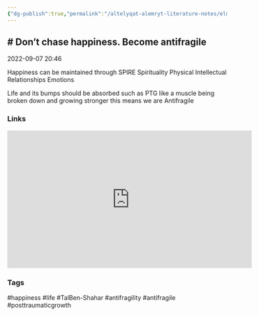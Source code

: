 ```yaml
---
{"dg-publish":true,"permalink":"/altelyqat-alemryt-literature-notes/elm-alnfs-psychology/don-t-chase-happiness-become-antifragile/"}
---
```


## # Don’t chase happiness. Become antifragile

2022-09-07 20:46
 
Happiness can be maintained through SPIRE
Spirituality
Physical
Intellectual
Relationships
Emotions

Life and its bumps should be absorbed such as PTG like a muscle being broken down and growing stronger this means we are Antifragile

### Links
<iframe width="560" height="315" src="https://www.youtube.com/embed/e-or_D-qNqM" title="YouTube video player" frameborder="0" allow="accelerometer; autoplay; clipboard-write; encrypted-media; gyroscope; picture-in-picture" allowfullscreen></iframe>

### Tags
#happiness #life #TalBen-Shahar #antifragility #antifragile #posttraumaticgrowth


